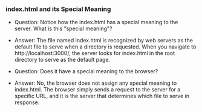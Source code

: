 ### index.html and its Special Meaning

- Question: Notice how the index.html has a special meaning to the server. What is this "special meaning"?

- Answer: The file named index.html is recognized by web servers as the default file to serve when a directory is requested. When you navigate to http://localhost:3000/, the server looks for index.html in the root directory to serve as the default page.

- Question: Does it have a special meaning to the browser?

- Answer: No, the browser does not assign any special meaning to index.html. The browser simply sends a request to the server for a specific URL, and it is the server that determines which file to serve in response.
